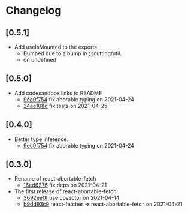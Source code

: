 # Changelog

## \[0.5.1]

- Add useIsMounted to the exports
  - Bumped due to a bump in @cutting/util.
  - [](https://github.com/dagda1/cuttingedge/commit/undefined)  on undefined

## \[0.5.0]

- Add codesandbox links to README
  - [9ec9f754](https://github.com/dagda1/cuttingedge/commit/9ec9f7545b471d29fa563dc94f9257e5a015bd40) fix aborable typing on 2021-04-24
  - [24ae108d](https://github.com/dagda1/cuttingedge/commit/24ae108dfcf9b4209038070390eec31227b31a41) fix tests on 2021-04-25

## \[0.4.0]

- Better type inference.
  - [9ec9f754](https://github.com/dagda1/cuttingedge/commit/9ec9f7545b471d29fa563dc94f9257e5a015bd40) fix aborable typing on 2021-04-24

## \[0.3.0]

- Rename of react-abortable-fetch
  - [16ed6276](https://github.com/dagda1/cuttingedge/commit/16ed6276e3df72be250789a8816e5fc5cd71bc2e) fix deps on 2021-04-21
- The first release of react-abortable-fetch.
  - [3692ee0f](https://github.com/dagda1/cuttingedge/commit/3692ee0f1099d2a597f81d7ecd9ef29b276c2ec2) use covector on 2021-04-14
  - [b9dd93c9](https://github.com/dagda1/cuttingedge/commit/b9dd93c967604d164db290ea7de62b5602c6401f) react-fetcher => react-abortable-fetch on 2021-04-21
